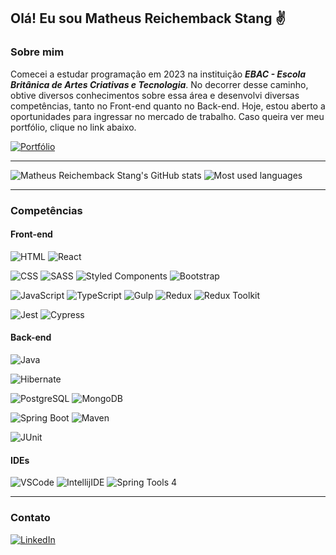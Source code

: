 ## Olá! Eu sou Matheus Reichemback Stang ✌

### Sobre mim
Comecei a estudar programação em 2023 na instituição ***EBAC - Escola Britânica de Artes Criativas e Tecnologia***. No decorrer desse caminho, obtive diversos conhecimentos sobre essa área e desenvolvi diversas competências, tanto no Front-end quanto no Back-end. Hoje, estou aberto a oportunidades para ingressar no mercado de trabalho. Caso queira ver meu portfólio, clique no link abaixo.

[![Portfólio](https://img.shields.io/badge/portifólio-000000?style=for-the-badge&logo=About.meu&logoColor=white)](https://zkd-portfolio.netlify.app "Visitar portfólio")

---
![Matheus Reichemback Stang's GitHub stats](https://github-readme-stats.vercel.app/api?username=matheus-reichemback-stang&show_icons=true&theme=dark)
![Most used languages](https://github-readme-stats.vercel.app/api/top-langs/?username=matheus-reichemback-stang&layout=compact&langs_count=7&theme=dark)

---
### Competências
#### Front-end
![HTML](https://img.shields.io/badge/HTML5-E34F26?style=for-the-badge&logo=html5&logoColor=white)
![React](https://img.shields.io/badge/React-20232A?style=for-the-badge&logo=react&logoColor=61DAFB)

![CSS](https://img.shields.io/badge/CSS3-1572B6?style=for-the-badge&logo=css3&logoColor=white)
![SASS](https://img.shields.io/badge/Sass-CC6699?style=for-the-badge&logo=sass&logoColor=white)
![Styled Components](https://img.shields.io/badge/styled--components-DB7093?style=for-the-badge&logo=styled-components&logoColor=white)
![Bootstrap](https://img.shields.io/badge/Bootstrap-563D7C?style=for-the-badge&logo=bootstrap&logoColor=white)

![JavaScript](https://img.shields.io/badge/JavaScript-323330?style=for-the-badge&logo=javascript&logoColor=F7DF1E)
![TypeScript](https://img.shields.io/badge/TypeScript-007ACC?style=for-the-badge&logo=typescript&logoColor=white)
![Gulp](https://img.shields.io/badge/Gulp-CF4647?style=for-the-badge&logo=gulp&logoColor=white)
![Redux](https://img.shields.io/badge/Redux-593D88?style=for-the-badge&logo=redux&logoColor=white)
![Redux Toolkit](https://img.shields.io/badge/Redux--toolkit-593D88?style=for-the-badge&logo=redux&logoColor=white)

![Jest](https://img.shields.io/badge/Jest-C21325?style=for-the-badge&logo=jest&logoColor=white)
![Cypress](https://img.shields.io/badge/Cypress-17202C?style=for-the-badge&logo=cypress&logoColor=white)


#### Back-end
![Java](https://img.shields.io/badge/Java-ED8B00?style=for-the-badge&logo=openjdk&logoColor=white)

![Hibernate](https://img.shields.io/badge/Hibernate-59666C?style=for-the-badge&logo=Hibernate&logoColor=white)

![PostgreSQL](https://img.shields.io/badge/PostgreSQL-316192?style=for-the-badge&logo=postgresql&logoColor=white)
![MongoDB](https://img.shields.io/badge/MongoDB-4EA94B?style=for-the-badge&logo=mongodb&logoColor=white)

![Spring Boot](https://img.shields.io/badge/Spring_Boot-6DB33F?style=for-the-badge&logo=spring-boot&logoColor=white)
![Maven](https://img.shields.io/badge/apache_maven-C71A36?style=for-the-badge&logo=apachemaven&logoColor=white)

![JUnit](https://img.shields.io/badge/Junit5-25A162?style=for-the-badge&logo=junit5&logoColor=white)

#### IDEs
![VSCode](https://img.shields.io/badge/VSCode-0078D4?style=for-the-badge&logo=visual%20studio%20code&logoColor=white)
![IntellijIDE](https://img.shields.io/badge/IntelliJ_IDEA-000000.svg?style=for-the-badge&logo=intellij-idea&logoColor=white)
![Spring Tools 4](	https://img.shields.io/badge/Spring--Tools--4-6DB33F?style=for-the-badge&logo=spring&logoColor=white)

---
### Contato
[![LinkedIn](https://img.shields.io/badge/LinkedIn-0077B5?style=for-the-badge&logo=linkedin&logoColor=white)](https://www.linkedin.com/in/matheus-reichemback-stang/ "Ver perfil no LinkedIn")

